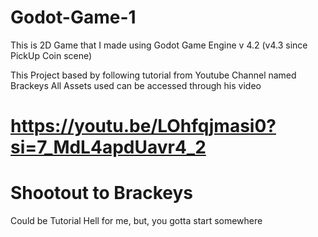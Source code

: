 # Godot-Game-1
This is 2D Game that I made using Godot Game Engine v 4.2 (v4.3 since PickUp Coin scene)

This Project based by following tutorial from Youtube Channel named Brackeys
All Assets used can be accessed through his video

# https://youtu.be/LOhfqjmasi0?si=7_MdL4apdUavr4_2

# Shootout to Brackeys
Could be Tutorial Hell for me, but, you gotta start somewhere
